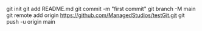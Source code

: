 git init
git add README.md
git commit -m "first commit"
git branch -M main
git remote add origin https://github.com/ManagedStudios/testGit.git
git push -u origin main
